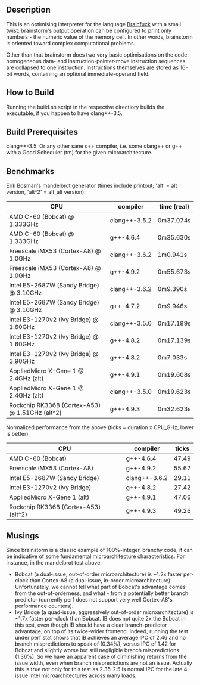 Description
-----------

This is an optimising interpreter for the language [Brainfuck](http://en.wikipedia.org/wiki/Brainfuck) with a small twist: brainstorm's output operation can be configured to print only numbers - the numeric value of the memory cell. In other words, brainstorm is oriented toward complex computational problems.

Other than that brainstorm does two very basic optimisations on the code: homogeneous data- and instruction-pointer-move instruction sequences are collapsed to one instruction. Instructions themselves are stored as 16-bit words, containing an optional immediate-operand field.

How to Build
------------

Running the build.sh script in the respective directiory builds the executable, if you happen to have clang++-3.5.

Build Prerequisites
-------------------

clang++-3.5. Or any other sane c++ compiler, i.e. some clang++ or g++ with a Good Scheduler (tm) for the given microarchitecture.


Benchmarks
----------

Erik Bosman's mandelbrot generator (times include printout; 'alt' = alt version, 'alt^2' = alt_alt version):

| CPU                                            | compiler      | time (real) |
| ---------------------------------------------- | ------------- | ----------- |
| AMD C-60 (Bobcat) @ 1.333GHz                   | clang++-3.5.2 | 0m37.074s   |
| AMD C-60 (Bobcat) @ 1.333GHz                   | g++-4.6.4     | 0m35.630s   |
| Freescale iMX53 (Cortex-A8) @ 1.0GHz           | clang++-3.6.2 | 1m0.941s    |
| Freescale iMX53 (Cortex-A8) @ 1.0GHz           | g++-4.9.2     | 0m55.673s   |
| Intel E5-2687W (Sandy Bridge) @ 3.10GHz        | clang++-3.6.2 | 0m9.390s    |
| Intel E5-2687W (Sandy Bridge) @ 3.10GHz        | g++-4.7.2     | 0m9.946s    |
| Intel E3-1270v2 (Ivy Bridge) @ 1.60GHz         | clang++-3.5.0 | 0m17.189s   |
| Intel E3-1270v2 (Ivy Bridge) @ 1.60GHz         | g++-4.8.2     | 0m17.139s   |
| Intel E3-1270v2 (Ivy Bridge) @ 3.90GHz         | g++-4.8.2     | 0m7.033s    |
| AppliedMicro X-Gene 1 @ 2.4GHz (alt)           | g++-4.9.1     | 0m19.608s   |
| AppliedMicro X-Gene 1 @ 2.4GHz (alt)           | clang++-3.5.0 | 0m19.623s   |
| Rockchip RK3368 (Cortex-A53) @ 1.51GHz (alt^2) | g++-4.9.3     | 0m32.623s   |

Normalized performance from the above (ticks = duration x CPU_GHz; lower is better)

| CPU                                            | compiler      | ticks       |
|----------------------------------------------- | ------------- | ----------- |
| AMD C-60 (Bobcat)                              | g++-4.6.4     | 47.49       |
| Freescale iMX53 (Cortex-A8)                    | g++-4.9.2     | 55.67       |
| Intel E5-2687W (Sandy Bridge)                  | clang++-3.6.2 | 29.11       |
| Intel E3-1270v2 (Ivy Bridge)                   | g++-4.8.2     | 27.42       |
| AppliedMicro X-Gene 1 (alt)                    | g++-4.9.1     | 47.06       |
| Rockchip RK3368 (Cortex-A53) (alt^2)           | g++-4.9.3     | 49.26       |

Musings
-------

Since brainstorm is a classic example of 100%-integer, branchy code, it can be indicative of some fundamental microarchitecture characteristics. For instance, in the mandelbrot test above:

* Bobcat (a dual-issue, out-of-order microarchitecture) is ~1.2x faster per-clock than Cortex-A8 (a dual-issue, in-order microarchitecture). Unfortunately, we cannot tell what part of Bobcat's advantage comes from the out-of-orderness, and what - from a potentially better branch predictor (currently perf does not support very well Cortex-A8's performance counters).
* Ivy Bridge (a quad-issue, aggressively out-of-order microarchitecture) is ~1.7x faster per-clock than Bobcat. IB does not quite 2x the Bobcat in this test, even though IB should have a clear branch-predictor advantage, on top of its twice-wider frontend. Indeed, running the test under perf stat shows that IB achieves an average IPC of 2.46 and no branch mispredictions to speak of (0.34%), versus IPC of 1.42 for Bobcat and slightly worse but still negligible branch mispredictions (1.36%). So we have an apparent case of diminishing returns from the issue width, even when branch mispredictions are not an issue. Actually this is true not only for this test as 2.35-2.5 is normal IPC for the late 4-issue Intel microarchitectures across many loads.
